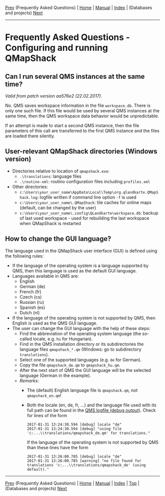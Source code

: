 [Prev](DocFaq) (Frequently Asked Questions) | [Home](Home) | [Manual](DocMain) | [Index](AxAdvIndex) | (Databases and projects) [Next](DocFaqData)
- - -

# Frequently Asked Questions - Configuring and running QMapShack

## Can I run several QMS instances at the same time?


_Valid from patch version aa576e2 (22.02.2017)._ 

No. QMS saves workspace information in the file `workspace.db`. There is only one such
file. If this file would be used by several QMS instances at the same time, then the 
QMS workspace data behavior would be unpredictable.

If an attempt is made to start a second QMS instance, then the file parameters of this call are transferred to the first QMS instance
and the files are loaded there silently.


## User-relevant QMapShack directories (Windows version)

* Directories relative to location of `qmapshack.exe`:
    * `.\translations`: language files
    * `.\routino-xml`: routino configuration files including `profiles.xml`
* Other directories:
    * `c:\Users\your_user_name\AppData\Local\Temp\org.qlandkarte.QMapShack.log`: logfile written if command line option
      `-f` is used
    * `c:\Users\your_user_name\.QMapShack`: tile caches for online maps (default, can be changed by the user)
    * `c:\Users\your_user_name\.config\QLandkarte\workspace.db`: backup of last used workspace - used for rebuilding the last workspace when QMapShack is restarted

## How to change the GUI language?

The language used in the QMapShack user interface (GUI) is defined using the following rules:

* If the language of the operating system is a language supported by QMS, then this language is used as the default GUI language.
* Languages available in QMS are:
    * English 
    * German (de)
    * French (fr)
    * Czech  (cs)
    * Russian (ru)
    * Spanish (es)
    * Dutch (nl)
* If the language of the operating system is not supported by QMS, then English is used as the QMS GUI language.
* The user can change the GUI language with the help of these steps:
    * Find the abbreviation of the operating system language (the so-called locale, e.g. `hu` for Hungarian).
    * Find in the QMS installation directory or its subdirectories the language files `qmapshack_*.qm` 
      (Windows: go to subdirectory `translations`).
    * Select one of the supported languages (e.g. `de` for German).
    * Copy the file `qmapshack_de.qm` to `qmapshack_hu.qm`.
    * After the next start of QMS the GUI language will be the selected language (German in the example).
    * _Remarks:_ 
       * The (default) English language file is `qmapshack.qm`, not `qmapshack_en.qm`! 
       * Both the locale (en, de, fr, ...) and the language file used with its full path can be 
         found in the [QMS logfile (debug output)](DocCmdOptions "Use of QMS logfile"). Check for lines of the form
    
             2017-01-31 13:24:30.594 [debug] locale "de"    
             2017-01-31 13:24:30.594 [debug] "using file 'c:...\\translations/qmapshack_de.qm' for translations."
     
         If the language of the operating system is not supported by QMS than these lines have the form
     
             2017-01-31 13:26:00.785 [debug] locale "de"
             2017-01-31 13:26:00.785 [warning] "no file found for translations 'c:...\\translations/qmapshack_de' (using default)."


- - -
[Prev](DocFaq) (Frequently Asked Questions) | [Home](Home) | [Manual](DocMain) | [Index](AxAdvIndex) | [Top](#) | (Databases and projects) [Next](DocFaqData)
